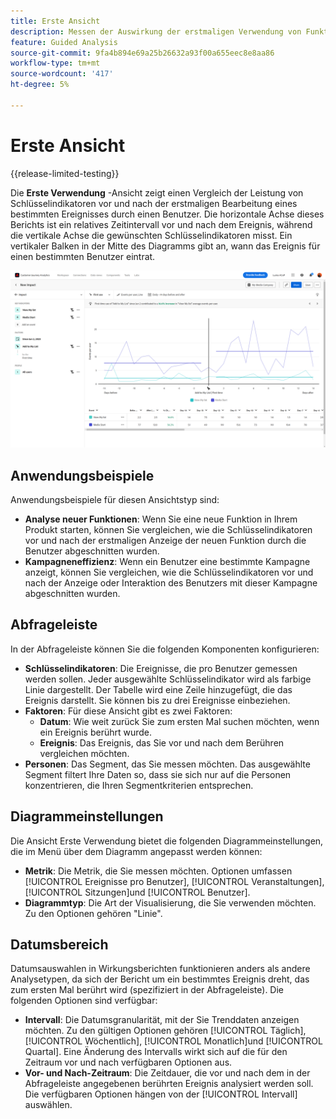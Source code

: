 ```yaml
---
title: Erste Ansicht
description: Messen der Auswirkung der erstmaligen Verwendung von Funktionen auf Schlüsselindikatoren.
feature: Guided Analysis
source-git-commit: 9fa4b894e69a25b26632a93f00a655eec8e8aa86
workflow-type: tm+mt
source-wordcount: '417'
ht-degree: 5%

---
```


# Erste Ansicht

{{release-limited-testing}}

Die **Erste Verwendung** -Ansicht zeigt einen Vergleich der Leistung von Schlüsselindikatoren vor und nach der erstmaligen Bearbeitung eines bestimmten Ereignisses durch einen Benutzer. Die horizontale Achse dieses Berichts ist ein relatives Zeitintervall vor und nach dem Ereignis, während die vertikale Achse die gewünschten Schlüsselindikatoren misst. Ein vertikaler Balken in der Mitte des Diagramms gibt an, wann das Ereignis für einen bestimmten Benutzer eintrat.

![Version](../assets/first-use.png)

## Anwendungsbeispiele

Anwendungsbeispiele für diesen Ansichtstyp sind:

* **Analyse neuer Funktionen**: Wenn Sie eine neue Funktion in Ihrem Produkt starten, können Sie vergleichen, wie die Schlüsselindikatoren vor und nach der erstmaligen Anzeige der neuen Funktion durch die Benutzer abgeschnitten wurden.
* **Kampagneneffizienz**: Wenn ein Benutzer eine bestimmte Kampagne anzeigt, können Sie vergleichen, wie die Schlüsselindikatoren vor und nach der Anzeige oder Interaktion des Benutzers mit dieser Kampagne abgeschnitten wurden.

## Abfrageleiste

In der Abfrageleiste können Sie die folgenden Komponenten konfigurieren:

* **Schlüsselindikatoren**: Die Ereignisse, die pro Benutzer gemessen werden sollen. Jeder ausgewählte Schlüsselindikator wird als farbige Linie dargestellt. Der Tabelle wird eine Zeile hinzugefügt, die das Ereignis darstellt. Sie können bis zu drei Ereignisse einbeziehen.
* **Faktoren**: Für diese Ansicht gibt es zwei Faktoren:
   * **Datum**: Wie weit zurück Sie zum ersten Mal suchen möchten, wenn ein Ereignis berührt wurde.
   * **Ereignis**: Das Ereignis, das Sie vor und nach dem Berühren vergleichen möchten.
* **Personen**: Das Segment, das Sie messen möchten. Das ausgewählte Segment filtert Ihre Daten so, dass sie sich nur auf die Personen konzentrieren, die Ihren Segmentkriterien entsprechen.

## Diagrammeinstellungen

Die Ansicht Erste Verwendung bietet die folgenden Diagrammeinstellungen, die im Menü über dem Diagramm angepasst werden können:

* **Metrik**: Die Metrik, die Sie messen möchten. Optionen umfassen [!UICONTROL Ereignisse pro Benutzer], [!UICONTROL Veranstaltungen], [!UICONTROL Sitzungen]und [!UICONTROL Benutzer].
* **Diagrammtyp**: Die Art der Visualisierung, die Sie verwenden möchten. Zu den Optionen gehören &quot;Linie&quot;.

## Datumsbereich

Datumsauswahlen in Wirkungsberichten funktionieren anders als andere Analysetypen, da sich der Bericht um ein bestimmtes Ereignis dreht, das zum ersten Mal berührt wird (spezifiziert in der Abfrageleiste). Die folgenden Optionen sind verfügbar:

* **Intervall**: Die Datumsgranularität, mit der Sie Trenddaten anzeigen möchten. Zu den gültigen Optionen gehören [!UICONTROL Täglich], [!UICONTROL Wöchentlich], [!UICONTROL Monatlich]und [!UICONTROL Quartal]. Eine Änderung des Intervalls wirkt sich auf die für den Zeitraum vor und nach verfügbaren Optionen aus.
* **Vor- und Nach-Zeitraum**: Die Zeitdauer, die vor und nach dem in der Abfrageleiste angegebenen berührten Ereignis analysiert werden soll. Die verfügbaren Optionen hängen von der [!UICONTROL Intervall] auswählen.
